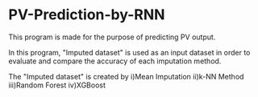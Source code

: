 # PV-Prediction-by-RNN

This program is made for the purpose of predicting PV output.

In this program, "Imputed dataset" is used as an input dataset in order to evaluate and compare the accuracy of each imputation method.

The "Imputed dataset" is created by
  i)Mean Imputation 
  ii)k-NN Method 
  iii)Random Forest 
  iv)XGBoost
